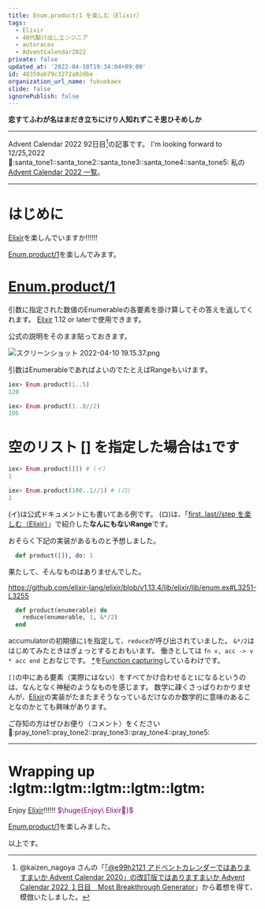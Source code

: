 ```yaml
---
title: Enum.product/1 を楽しむ（Elixir）
tags:
  - Elixir
  - 40代駆け出しエンジニア
  - autoracex
  - AdventCalendar2022
private: false
updated_at: '2022-04-10T19:34:04+09:00'
id: 48359ab79c3272a02dbe
organization_url_name: fukuokaex
slide: false
ignorePublish: false
---
```

**恋すてふわが名はまだき立ちにけり人知れずこそ思ひそめしか**


---

Advent Calendar 2022 92日目[^1]の記事です。
I'm looking forward to 12/25,2022 :santa::santa_tone1::santa_tone2::santa_tone3::santa_tone4::santa_tone5:
私の[Advent Calendar 2022 一覧](https://docs.google.com/spreadsheets/d/1HQvFjagQLRPjOYAjDVzWp9S4b8dKixxvvaz_TtbZWto/edit#gid=1723448955)。

[^1]: @kaizen_nagoya さんの「[「@e99h2121 アドベントカレンダーではありますまいか Advent Calendar 2020」の改訂版ではありますまいか Advent Calendar 2022 １日目　Most Breakthrough Generator](https://qiita.com/kaizen_nagoya/items/49ebebee3a0377f3b59b)」から着想を得て、模倣いたしました。 

---



# はじめに

[Elixir](https://elixir-lang.org/)を楽しんでいますか:bangbang::bangbang::bangbang:

[Enum.product/1](https://hexdocs.pm/elixir/Enum.html#product/1)を楽しんでみます。

# [Enum.product/1](https://hexdocs.pm/elixir/Enum.html#product/1)

引数に指定された数値のEnumerableの各要素を掛け算してその答えを返してくれます。
[Elixir](https://elixir-lang.org/) 1.12 or laterで使用できます。

公式の説明をそのまま貼っておきます。

![スクリーンショット 2022-04-10 19.15.37.png](https://qiita-image-store.s3.ap-northeast-1.amazonaws.com/0/131808/bdb1cf76-668d-9c33-3ca3-c285d69e504b.png)


引数はEnumerableであればよいのでたとえばRangeもいけます。

```elixir
iex> Enum.product(1..5)
120

iex> Enum.product(1..8//2)
105
```

# 空のリスト [] を指定した場合は`1`です

```elixir
iex> Enum.product([]) # (イ)
1

iex> Enum.product(100..1//1) # (ロ) 
1
```

(イ)は公式ドキュメントにも書いてある例です。
(ロ)は、「[first..last//step を楽しむ（Elixir）](https://qiita.com/torifukukaiou/items/7db73fdfabf4445ac65b)」で紹介した**なんにもないRange**です。

おそらく下記の実装があるものと予想しました。

```elixir
  def product([]), do: 1
```

果たして、そんなものはありませんでした。

https://github.com/elixir-lang/elixir/blob/v1.13.4/lib/elixir/lib/enum.ex#L3251-L3255

```elixir
  def product(enumerable) do
    reduce(enumerable, 1, &*/2)
  end
```

accumulatorの初期値に`1`を指定して、`reduce`が呼び出されていました。
`&*/2`ははじめてみたときはぎょっとするとおもいます。
働きとしては `fn v, acc -> v * acc end` とおなじです。
[*](https://hexdocs.pm/elixir/Kernel.html#*/2)を[Function capturing](https://elixir-lang.org/getting-started/modules-and-functions.html#function-capturing)しているわけです。

`[]`の中にある要素（実際にはない）をすべてかけ合わせると`1`になるというのは、なんとなく神秘のようなものを感じます。
数学に疎くさっぱりわかりませんが、[Elixir](https://elixir-lang.org/)の実装がたまたまそうなっているだけなのか数学的に意味のあることなのかとても興味があります。

ご存知の方はぜひお便り（コメント）をください :pray::pray_tone1::pray_tone2::pray_tone3::pray_tone4::pray_tone5: 



---

# Wrapping up :lgtm::lgtm::lgtm::lgtm::lgtm:

Enjoy [Elixir](https://elixir-lang.org/):bangbang::bangbang::bangbang:
<font color="purple">$\huge{Enjoy\ Elixir🚀}$</font>

[Enum.product/1](https://hexdocs.pm/elixir/Enum.html#product/1)を楽しみました。


以上です。





